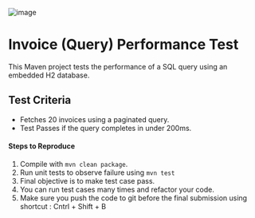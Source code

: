 ![image](https://github.com/user-attachments/assets/c2d17d8c-5e4d-488c-9688-05df650cfae5)
# Invoice (Query) Performance Test

This Maven project tests the performance of a SQL query using an embedded H2 database.


## Test Criteria

- Fetches 20 invoices using a paginated query.
- Test Passes if the query completes in under 200ms.

#### Steps to Reproduce
 
1. Compile with `mvn clean package`.
2. Run unit tests to observe failure using `mvn test`
3. Final objective is to make test case pass.
4. You can run test cases many times and refactor your code.
5. Make sure you push the code to git before the final submission using shortcut : Cntrl + Shift + B

